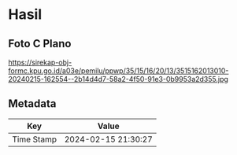 # Hasil

## Foto C Plano

https://sirekap-obj-formc.kpu.go.id/a03e/pemilu/ppwp/35/15/16/20/13/3515162013010-20240215-162554--2b14d4d7-58a2-4f50-91e3-0b9953a2d355.jpg


## Metadata

| Key        | Value               |
| ---------- | ------------------- |
| Time Stamp | 2024-02-15 21:30:27 |



